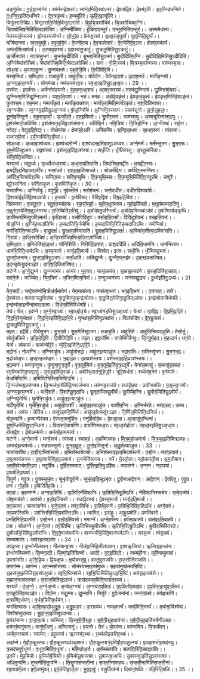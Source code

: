 

  
तङ्गू॑र्धय। गू॒र्ध॒या॒स्व॑र्नरं। स्व॑र्नरन्दे॒वासः॑। स्व॑र्नर॒मिति॒स्वः॑ऽनरं। दे॒वसो॑दे॒वं। दे॒वम॑र॒तिं। अ॒र॒तिन्द॑धन्विरे। द॒ध॒न्वि॒र॒इति॑दधन्विरे।। दे॒व॒त्राह॒व्यं। ह॒व्यमू॑हिरे। ऊ॒हि॒र॒इत्यू॑हिरे।।  
विभू॑तरातिंविप्र। विभू॑तराति॒मिति॒विभू॑तऽरातिं। वि॒प्र॒चि॒त्रशो॑चिषं। चि॒त्रशो॑चिषम॒ग्निं। चि॒त्रशो॑चिष॒मिति॑चि॒त्रऽशो॑चिषं। अ॒ग्निमी॑ळिष्व। ई॒ळि॒ष्व॒य॒न्तुरं॑। य॒न्तुर॒मिति॑य॒न्तुरं॑।। अ॒स्यमेध॑स्य। मेध॑स्यसो॒म्यस्य॑। सो॒म्यस्य॑सोभरे। सो॒भ॒रे॒प्र। प्रेम॑ध्व॒राय॑। अ॒ध्व॒राय॒पूर्व्यं॑। पूर्व्य॒मिति॒पूर्व्यं॑।।  
यजि॑ष्ठन्त्वा। त्वा॒व॒वृ॒म॒हे॒। व॒वृ॒म॒हे॒दे॒वं। दे॒वन्दे॑व॒त्रा। दे॒व॒त्राहोता॑रं। दे॒व॒त्रेति॑दे॒व॒ऽत्रा। होता॑र॒मम॑र्त्यं। अम॑र्त्य॒मित्यम॑र्त्यं।। अ॒स्यय॒ज्ञस्य॑। य॒ज्ञस्य॑सु॒क्रतुं॑। सु॒क्रतु॒मिति॑सु॒ऽक्रतुं॑।।  
ऊ॒र्जोनपा॑तं। ऩपा॑तंसु॒भगं॑। सु॒भगं॑सु॒दीदि॑तिं। सु॒भग॒मिति॑सु॒ऽभगं॑। सु॒दीदि॑तिम॒ग्निं। सु॒दीदि॑ति॒मिति॑सु॒ऽदीदि॑तिं। अ॒ग्निंश्रेष्ठ॑शोचिषं। श्रेष्ठ॑शोचिष॒मिति॒श्रेष्ठ॑ऽशोचिषं।। सनः॑। नो॒मि॒त्रस्य॑। मि॒त्रस्य॒वरु॑णस्य। वरु॑णस्य॒सः। सोअ॒पां। अ॒पामासु॒म्नं। सु॒म्नंय॑क्षते। य॒क्ष॒ते॒दि॒वि। दि॒वीति॑दि॒वि।।  
यस्स॒मिधा॑। स॒मिधा॒यः। यआहु॑ती। आहु॑ती॒यः। योवेदे॑न। वेदे॑नद॒दाश॑। द॒दाश॒मर्तः॑। मर्तो॑अ॒ग्नये॑। अ॒ग्नय॒इत्य॒ग्नये॑।। योनम॑सा। नम॑सास्वध्व॒रः। स्व॒ध्व॒रइति॑सु॒ऽअ॒ध्व॒रः।। 29 ।।  
तस्येत्। इदर्व॑न्तः। अर्व॑न्तोरंहयन्ते। रं॒ह॒य॒न्त॒आ॒शवः॑। आ॒शव॒स्तस्य॑। तस्य॑द्यु॒म्नित॑मं। द्यु॒म्नित॑मं॒यशः॑। द्यु॒म्नित॑म॒मिति॑द्यु॒म्निऽत॑मं। यश॒इति॒यशः॑।। नतं। तमंहः॑। अंहो॑दे॒वकृ॑तं। दे॒वकृ॑तं॒कुतः॑। दे॒वकृ॑त॒मिति॑दे॒वऽकृ॑तं। कुत॑श्च॒न। श्च॒नन। नमर्त्य॑कृतं। मर्त्य॑कृतन्नशत्। मर्त्य॑कृत॒मिति॒मर्त्य॑ऽकृतं। न॒श॒दिति॑नशत्।।  
स्व॒ग्नयो॑वः। स्व॒ग्नय॒इति॑सु॒ऽअ॒ग्नयः॑। वो॒अ॒ग्निभिः॑। अ॒ग्निभि॒स्स्याम॑। स्याम॑सूनो। सू॒नो॒स॒ह॒सः॒। सू॒नो॒इति॑सूनो। स॒ह॒स॒ऊ॒र्जां॒। ऊ॒र्जां॒प॒ते॒। प॒त॒इति॑पते।। सु॒वीर॒स्त्वं। त्वम॑स्म॒युः। अ॒स्म॒युरित्य॑स्म॒ऽयुः।।  
प्र॒शंस॑मानो॒अति॑थिः। प्र॒शंस॑मान॒इति॑प्र॒ऽशंस॑मानः। अति॑थि॒र्न। नमि॒त्रियः॑। मि॒त्रियो॒ग्निः। अ॒ग्नीरथः॑। रथो॒न। नवेद्यः॑। वेद्य॒इति॒वेद्यः॑।। त्वेक्षेमा॑सः। क्षेमा॑सो॒अपि॑। अपि॑सन्ति। स॒न्ति॒सा॒धवः॑। सा॒धव॒स्त्वं। त्वंराजा॑। राजा॑रयी॒णां। र॒यी॒णामिति॑र॒यी॒णां।।  
सोअ॒ध्दा। अ॒ध्दादा॒श्व॑ध्वरः। दा॒श्व॑ध्व॒रोग्ने॑। दा॒श्व॑ध्व॒रइति॑दा॒शुऽअ॑ध्वरः। अग्ने॒मर्तः॑। मर्त॑स्सुभग। सु॒भ॒ग॒सः। सु॒भ॒गेति॑सुऽभग। सप्र॒शंस्यः॑। प्र॒शंस्य॒इति॑प्र॒ऽशंस्यः॑।। सधी॒तिः। धी॒तिर॑स्तु। अ॒स्तु॒सनि॑ता। सनि॒तेति॒सनि॑ता।।  
यस्य॒त्वं। त्वमू॒र्ध्वः। ऊ॒र्ध्वोअ॑ध्व॒राय॑। अ॒ध्व॒राय॒तिष्ठ॑सि। तिष्ठ॑सिक्ष॒यद्वी॑रः। क्ष॒यद्वी॑र॒स्सः। क्ष॒यद्वी॑र॒इति॑क्ष॒यत्ऽवी॑रः। ससा॑धते। सा॒ध॒त॒इति॑साधते।। सोअर्व॑द्भिः। अर्व॑द्भि॒स्सनि॑ता। अर्व॑द्भि॒रित्यर्व॑त्ऽभिः। सनि॑ता॒सः। सवि॑प॒न्युभिः॑। वि॒प॒न्युभि॒स्सः। वि॒प॒न्युभि॒रिति॑वि॒प॒न्युऽभिः॑। सशूरैः॑। शूरै॒स्सनि॑ता। सनि॑ताकृ॒तं। कृ॒तमिति॑कृ॒तं।। 30।।  
यस्या॒ग्निः। अ॒ग्निर्वपुः॑। वपु॑र्गृ॒हे। गृ॒हेस्तोमं॑। स्तोमं॒चनः॑। चनो॒दधी॑त। दधी॑तवि॒श्ववा॑र्यः। वि॒श्ववा॑र्य॒इति॑वि॒श्वऽवा॑र्यः।। ह॒व्यावा॑। वा॒वेवि॑षत्। वेवि॑ष॒द्विषः॑। विष॒इति॒विषः॑।।  
विप्र॑स्यवा। वा॒स्तु॒व॒तः। स्तु॒व॒तस्स॑हसः। स॒ह॒सो॒य॒हो॒। य॒हो॒म॒क्षूत॑मस्य। य॒हो॒इति॑यहो। म॒क्षूत॑मस्यरा॒तिषु॑। म॒क्षुत॑म॒स्येति॑म॒क्षुऽत॑मस्य। रा॒तिष्विति॑रा॒तिषु॑।। अ॒वोदे॑वमु॒परि॑मर्त्यं। अ॒वोदे॑व॒मित्यवः॑ऽदेवं। उ॒परि॑मर्त्यङ्कृधि। उ॒परि॑मर्त्य॒मित्यु॒परि॑ऽमर्त्यं। कृधि॒वसः॑। वसो॑विवि॒दुषः॑। वसो॒इति॒वसो॑। वि॒वि॒दुषो॒वचः॑। वच॒इति॒वचः॑।।  
योअ॒ग्निं। अ॒ग्निंह॒व्यदा॑तिभिः। ह॒व्यदा॑तिभि॒र्नमो॑भिः। ह॒व्यदा॑तिभि॒रिति॑ह॒व्यदा॑तिऽभिः। नमो॑भिर्वा। नमो॑भि॒रिति॒नमः॑ऽभिः। वा॒सु॒दक्षं॑। सु॒दक्ष॑मा॒विवा॑सति। सु॒दक्ष॒मिति॑सु॒ऽदक्षं॑। आ॒विवा॑स॒तीत्या॒ऽविवा॑सति।। गि॒रावा॑। वा॒जि॒रशो॑चिषं। अ॒जि॒रशो॑चिष॒मित्य॒जि॒रऽशो॑चिषं।।  
स॒मिधा॒यः। स॒मिधेति॑सं॒ऽइधा॑। योनिशि॑तिं। निशि॑तिं॒दाश॑त्। दाश॒ददि॑तिं। अदि॑तिं॒धाम॑भिः। धाम॑भिरस्य। धाम॑भि॒रिति॒धाम॑ऽभिः। अ॒स्य॒मर्त्यः॑। मर्त्य॒इति॒मर्त्यः॑।। विश्वेत्। इत्सः। सधी॒भिः। धी॒भिस्सु॒भगः॑। सु॒भगो॒जना॑न्। सु॒भग॒इति॑सु॒ऽभगः॑। जनाँ॒अति॑। अति॑द्यु॒म्नैः। द्यु॒म्नैरु॒द्नइ॑व। उ॒द्नइ॑वतारिषत्। उ॒द्नइ॒वेत्यु॒द्नःऽइ॑व। ता॒रि॒ष॒दि॒तिता॑रिषत्।।  
तद॑ग्ने। अ॒ग्ने॒द्यु॒म्नं। द्यु॒म्नमाभ॑र। आभ॑र। भ॒र॒यत्। यत्सा॒हस॑त्। सा॒हस॒त्सद॑ने। स॒सह॒दिति॑स॒सह॑त्। सद॑ने॒कं। कञ्चि॑त्। चि॒द॒त्रिणं॑। अ॒त्रिण॒मित्य॒त्रिणं॑।। म॒न्युञ्जन॑स्य। जन॑स्यदू॒ढ्यः॑। दु॒र्ध्यइति॑दुः॒ऽध्यः॑।। 31 ।।  
येन॒चष्टे॑। चष्टे॒वरु॑णोमि॒त्रोअ॑र्य॒मायेन॑। येन॒नास॑त्या। नास॑त्या॒भगः॑। भग॒इति॒भगः॑।। व॒यन्तत्। तत्ते॑। ते॒शव॑सा। शव॑सागातु॒वित्त॑मा। गा॒तु॒वित्त॑मा॒इन्द्र॑त्वोताः। गा॒तु॒वित्त॒मेति॑गा॒तु॒वित्ऽत॑माः। इन्द्र॑त्वोताविधेमहि। इन्द्र॑त्वोता॒इतीन्द्र॑त्वाऽऊताः। वि॒धे॒म॒हीति॑विधेमहि।।  
तेघ॑। घेत्। इद॑ग्ने। अ॒ग्ने॒स्वा॒ध्यः॑। स्वा॒ध्यो॒३॒॑ये। स्वा॒ध्य॑१॒॑इति॑सु॒ऽआ॒ध्यः॑। येत्वा॑। त्वा॒वि॒प्र॒। वि॒प्र॒नि॒द॒धि॒रे। नि॒द॒धि॒रेनृ॒च॑क्षसं। नि॒द॒धि॒रइति॑नि॒ऽद॒धि॒रे। नृ॒चक्ष॑स॒मिति॑नृ॒ऽचक्ष॑सं।। विप्रा॑सोदेव। दे॒व॒सु॒क्रतं॑। सु॒क्रतु॒मिति॑सु॒ऽक्रतुं॑।।  
तइत्। इद्वेदिं॑। वेदिं॑सुभग। सु॒भ॒ग॒ते। सु॒भ॒गेति॑सुऽभग। तआहु॑तिं। आहु॑तिं॒ते। आहु॑ति॒मित्याऽहु॑तिं। तेसोतुं॑। सोतुं॑चक्रिरे। च॒क्रि॒रे॒दि॒वि। दि॒वीति॑दि॒वि।। तइत्। इद्वाजे॑भिः। वाजे॑भिर्जिग्युः। जि॒ग्यु॒र्म॒हत्। म॒हध्दनं॑। धनं॒ये। येत्वे। त्वेकामं॑। कामं॑न्येरि॒रे। न्ये॒रि॒रइति॑नि॒ऽए॒रि॒रे।।  
भ॒द्रोनः॑। नो॒अ॒ग्निः। अ॒ग्निराहु॑तः। आहु॑तोभ॒द्रा। आहु॑त॒इत्याऽहु॑तः। भ॒द्रारा॒तिः। रा॒तिस्सु॑भग। सु॒भ॒ग॒भ॒द्रः। भ॒द्रोअ॑ध्व॒रः। अ॒ध्व॒रइत्य॑ध्व॒रः।। भ॒द्राउ॒त। उ॒तप्रश॑स्तयः। प्रश॑स्तय॒इति॒प्रऽश॑स्तयः।।  
भ॒द्रम्मनः॑। मनः॑कृणुष्व। कृ॒णु॒ष्व॒वृ॒त्र॒तूर्ये॑। वृ॒त्र॒तूर्ये॒येन॑। वृ॒त्र॒तूर्य॒इति॑वृ॒त्र॒ऽतूर्ये॑। येना॑स॒मत्सु॑। स॒मत्सु॑सा॒सहः॑। स्म॒त्स्विति॑स॒मत्ऽसु॑। स॒सह॒इति॑स॒सहः॑।। अव॑स्थि॒रात॑नुहि॒भूरि॑। भूरि॒शर्ध॑तां। शर्ध॑तांव॒नेम॑। व॒नेमा॑ते। तेअ॒भिष्टिभिः। अ॒भिष्टि॑भि॒रित्य॒भिष्टि॑ऽभिः।।  
ति॒ग्मजं॑भाय॒तरु॑णाय। ति॒ग्मजं॑भा॒येति॑ति॒ग्मऽजं॑भाय। तरु॑णय॒राज॑ते। राज॑ते॒प्रयः॑। प्रयो॑गायसि। गा॒य॒स्य॒ग्नये॑। अ॒ग्नय॒इत्य॒ग्नये॑।। यःपिं॒शते॑। पिं॒शते॑सू॒नृता॑भिः। सू॒नृता॑भिस्सु॒वीर्यं॑। सु॒वीर्य॑म॒ग्निः। सु॒वीर्य॒मिति॑सु॒ऽवीर्यं॑। अ॒ग्निर्घृ॒तेभिः॑। घृ॒तेभि॒राहु॑तः। आहु॑त॒इत्याऽहु॑तः।।  
यदी॑घृ॒तेभिः॑। घृ॒तेभि॒राहु॑तः। आहु॑तो॒वाशीं॑। आहु॑त॒इत्याऽहु॑तः। वाशी॑म॒ग्निः। अ॒ग्निर्भर॑ते। भर॑त॒उत्। उच्च। चाव॑। अव॑च। चेति॑च।। असु॑रइवनि॒र्णिजं॑। असु॑रइ॒वेत्यसु॑रःऽइव। नि॒र्णिज॒मिति॑निः॒ऽनिजं॑।।  
योह॒व्यानि॑। ह॒व्यान्यैर॑यत। ऐर॑यता॒मनु॑र्हितः। मनु॑र्हितोदे॒वः। दे॒वआ॒सा। आ॒सासु॑ग॒न्धिना॑। सु॒ग॒न्धिनेति॑सु॒ऽग॒न्धिना॑।। विवा॑सते॒वार्या॑णि। वार्या॑णिस्वध्व॒रः। स्व॒ध्व॒रोहोता॑। स्व॒ध्व॒रइति॑सु॒ऽअ॒ध्व॒रः। होता॑दे॒वः। दे॒वोअम॑र्त्यः। अम॑र्त्य॒इत्यम॑र्त्यः।।  
यद॑ग्ने। अ॒ग्ने॒मर्त्यः॑। मर्त्य॒स्त्वं। त्वंस्यां। स्याम॒हं। अ॒हम्मि॑त्रमहः। मि॒त्र॒म॒हो॒अम॑र्त्यः। मि॒त्र॒म॒ह॒इति॑मित्रऽमहः। अम॑र्त्य॒इत्यम॑र्त्यः।। सह॑सस्सूनो। सू॒न॒वा॒हु॒त॒। सू॒नो॒इति॑सूनो। आ॒हु॒तेत्या॑ऽहुत।। 33 ।।  
नत्वा॑राशीय। रा॒शी॒या॒भिश॑स्तये। अ॒भिश॑स्तयेवसो। अ॒भिश॑स्तय॒इत्य॒भिऽश॑स्तये। व॒सो॒न। नपा॑प॒त्वाय॑। पा॒प॒त्वाय॑सन्त्य। पा॒प॒त्वायेति॑पा॒प॒ऽत्वाय॑। स॒न्त्येति॑सन्त्य।। नमे॑। मे॒स्तो॒ता। स्तो॒ताम॑ती॒वा। अ॒म॒तीवान। अ॒म॒ति॒वेत्य॑म॒ति॒ऽवा। नदुर्हि॑तः। दुर्हि॑त॒स्स्यात्। दुर्हि॑त॒इति॒दुःऽहि॑तः। स्याद॑ग्ने। अ॒ग्न॒न। नपा॒पया॑। पा॒पयेति॑पा॒पया॑।।  
पि॒तुर्न। नपु॒त्रः। पु॒त्रस्सुभृ॑तः। सुभृ॑तोदुरो॒णॆ। सुभृ॑त॒इति॒सुऽभृ॑तः। दु॒रो॒णआदे॒वान्। आदे॒वान्। दे॒वाँए॑तु। ए॒तु॒प्र। प्रणः॑। नो॒ह॒विः। ह॒विरिति॑ह॒विः।।  
तवा॒हं। अ॒हम्म॑ग्ने। अ॒ग्न॒ऊ॒तिभिः॑। ऊ॒तिभि॒र्नेदि॑ष्ठाभिः। ऊ॒तिभि॒रित्यू॒तिऽभिः॑। नेदि॑ष्ठाभिस्सचेय। स॒चे॒य॒जोषं॑। जोष॒माव॑सो। आव॑सो। व॒सो॒इति॑वसो।। सदा॑दे॒वस्य॑। दे॒वस्य॒मर्त्यः॑। मर्त्य॒इति॒मर्त्यः॑।।  
तव॒क्रत्वा॑। क्रत्वा॑सनेयं। स॒ने॒यं॒तव॑। तव॑रा॒तिभिः॑। रा॒तिभि॒रग्ने॑। रा॒तिभि॒रिति॑रा॒तिऽभिः॑। अग्ने॒तव॑। तव॒प्रश॑स्तिभिः। प्रश॑स्तिभि॒रिति॒प्रश॑स्तिऽभिः।। त्वामित्। इदा॑हुः। आ॒हुः॒प्रम॑तिं। प्रम॑तिंवसो। प्रम॑ति॒मिति॒प्रऽम॑तिं। व॒सो॒मम॑। व॒सो॒इति॑वसो। ममाग्ने॑। अ॒ग्ने॒हर्ष॑स्व। हर्ष॑स्व॒दात॑वे। दात॑व॒इति॒दात॑वे।।  
प्रसः। सोअ॑ग्ने। अ॒ग्ने॒तव॑। तवॊ॒तिभिः॑। ऊ॒तिभि॑स्सु॒वीरा॑भिः। ऊ॒तिभि॒रित्यू॒तिऽभिः॑। सु॒वीरा॑भिस्तिरते। सु॒वीरा॑भि॒रिति॑सु॒ऽवीरा॑भिः। ति॒र॒ते॒वाज॑भर्मभिः। वाज॑भर्मभि॒रिति॒वाज॑भर्मऽभिः।। यस्य॒त्वं। त्वंस॒ख्यं। स॒ख्यमाव॑रः। आव॑र॒इत्याऽव॑रः।। 34 ।।  
तव॑द्र॒प्सः। द्र॒प्सोनील॑वान्। नील॑वान्वा॒शः। नील॑वा॒निति॒नील॑ऽवान्। वा॒शऋ॒त्वियः॑। ऋ॒त्विय॒इन्धा॑नः। इन्धा॑नस्सिष्णो। सि॒ष्ण्वा॒द॑दे। सि॒ष्णो॒इति॑सिष्णो। आद॑दे। द॒द॒इति॑ददे।। त्वम्म॑ही॒नां। म॒ही॒नाम्मु॒षसां॑। उ॒षसा॑मसि। अ॒सि॒प्रि॒यः। प्रि॒यःक्ष॒पः। क्ष॒पोवस्तु॑षु। वस्तु॑षुराजसि। रा॒ज॒सीति॑राजसि।।  
तमाग॑न्म। आग॑न्म। अ॒ग॒न्मसोभ॑रयः। सोभ॑रयस्स॒हस्र॑मुष्कं। स॒हस्र॑मुष्कंस्वभि॒ष्टिं। स॒हस्र॑मुष्क॒मिति॑स॒हस्र॑ऽमुष्कं। स्व॒भि॒ष्टिमव॑से। स्व॒भि॒ष्टिमिति॑सु॒ऽअ॒भि॒ष्टिं। अव॑स॒इत्यव॑से।। स॒म्राजं॒त्रास॑दस्यवं। सं॒राज॒मिति॑सं॒ऽराजं॑। त्रास॑दस्यव॒मिति॒त्रास॑दस्यवं।।  
यस्य॑ते। ते॒अ॒ग्ने॒। अ॒ग्ने॒अ॒न्ये। अ॒न्येअ॒ग्नयः॑। अ॒ग्नय॑उप॒क्षितः॑। उ॒प॒क्षितो॑व॒याइ॑व। उ॒प॒क्षित॒इत्यु॑प॒ऽक्षितः॑। व॒याइ॒वेति॑व॒याःऽइ॑व।। विपो॒न। नद्यु॒म्ना। द्यु॒म्नानि। नियु॑वे। यु॒वे॒जना॑नां। जना॑नां॒तव॑। तव॑क्ष॒त्राणि॑। क्ष॒त्राणि॑व॒र्धय॑न्। व॒र्धय॒न्निति॑व॒र्धय॑न्।।  
यमा॑दित्यासः। आ॒दि॒त्या॒सो॒अ॒द्रु॒हः॒। अ॒द्रु॒हः॒पा॒रं। पा॒रन्नय॑थ। नय॑थ॒मर्त्यं॑। मर्त्य॒मिति॒मर्त्यं॑।। म॒घोनां॒विश्वे॑षां। विश्वे॑षांसुदानवः। सु॒दा॒न॒व॒इति॑सुऽदानवः।।  
यू॒यंरा॑जानः। रा॒जा॒नः॒कं। कच्चि॑त्। चि॒च्च॒र्ष॒णी॒स॒हः॒। च॒र्ष॒णी॒स॒हः॒क्षय॑न्तं। च॒र्ष॒णी॒स॒ह॒इति॑चर्षणीऽसहः। क्षय॑न्तं॒मानु॑षान्। मानु॑षाँ॒अनु॑। अन्वित्यनु॑।। व॒यन्ते। तेवः॑। वो॒वरु॑ण। वरु॑णमित्र। मि॒त्रार्य॑मन्। अर्य॑म॒न्त्स्याम॑। स्यामेत्। इदृ॒तस्य॑। ऋ॒तस्य॑र॒थ्यः॑। र॒थ्य॑ऑइङतिर॒थ्यः॑।।  
अदा॑न्मे। मे॒पौ॒रु॒कु॒त्स्यः। पौ॒रु॒कु॒त्स्यःप॑ञ्चा॒शतं॑। पौ॒रु॒कु॒त्स्य१॒॑इति॑पौ॒रु॒ऽकु॒त्स्यः॑। प॒ञ्चा॒शतं॑त्र॒सद॑स्युः। त्र॒सद॑स्युर्व॒धूनां॑। व॒धूना॒मिति॑व॒धूनां॑।। मंहि॑ष्ठोअ॒र्यः। अ॒र्यस्सत्प॑तिः। सत्प॑ति॒रिति॒सत्ऽप॑तिः।।  
उ॒तमे॑। मे॒प्र॒यियोः॑। प्र॒यियो॑र्व॒यियोः॑। व॒यियो॑सु॒वास्त्वाः॑। सु॒वास्त्वा॒अधि॑। सु॒वास्त्वा॒इति॑सु॒ऽवास्त्वाः॑। अधि॒तुग्व॑नि। तुग्व॒नीति॒तुग्व॑नि।। ति॒सॄ॒॒णांस॑प्तती॒नां। स॒प्त॒ती॒नांश्या॒वः। स॒प्त॒ती॒नामिति॑स॒प्त॒ती॒नां। श्या॒वःप्र॑णॆ॒ता। प्र॒णॆ॒ताभु॑वत्। प्र॒ने॒तेति॑प्र॒ऽने॒ता। भु॒व॒द्वसुः॑। वसु॒र्दिया॑नां। दिया॑नां॒पतिः॑। पति॒रिति॒पतिः॑।। 35 ।।  
